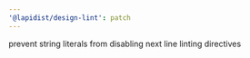 ```yaml
---
'@lapidist/design-lint': patch
---
```


prevent string literals from disabling next line linting directives
